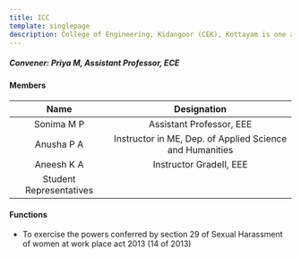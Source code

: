 ```yaml
---
title: ICC
template: singlepage
description: College of Engineering, Kidangoor (CEK), Kottayam is one among the premier institutions in the state. The college is governed by the Co-operative Academy of Professional Education established by the Government of Kerala. The admissions are based on the rank obtained by the students in the State Entrance examinations and functioning of the college is according to the rules and regulations formulated by the Government of Kerala.
---
```


##### **Convener:** Priya M,  Assistant Professor, ECE 
 


#### Members

| Name | Designation |
|:--------------------:|:---------------------------:|
| Sonima M P| Assistant Professor, EEE |
| Anusha P A | Instructor in ME, Dep. of Applied Science and Humanities |
| Aneesh K A | Instructor GradeII, EEE |
| Student Representatives |

#### Functions

- To exercise the powers conferred by section 29 of Sexual Harassment of women at work place act 2013 (14 of 2013)
